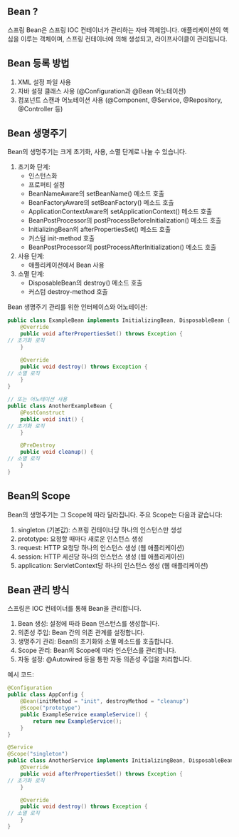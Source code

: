 ## Bean ?

스프링 Bean은 스프링 IOC 컨테이너가 관리하는 자바 객체입니다. 애플리케이션의 핵심을 이루는 객체이며, 스프링 컨테이너에 의해 생성되고, 라이프사이클이 관리됩니다.

## Bean 등록 방법

1. XML 설정 파일 사용
2. 자바 설정 클래스 사용 (@Configuration과 @Bean 어노테이션)
3. 컴포넌트 스캔과 어노테이션 사용 (@Component, @Service, @Repository, @Controller 등)

## Bean 생명주기

Bean의 생명주기는 크게 초기화, 사용, 소멸 단계로 나눌 수 있습니다.

1. 초기화 단계:
    - 인스턴스화
    - 프로퍼티 설정
    - BeanNameAware의 setBeanName() 메소드 호출
    - BeanFactoryAware의 setBeanFactory() 메소드 호출
    - ApplicationContextAware의 setApplicationContext() 메소드 호출
    - BeanPostProcessor의 postProcessBeforeInitialization() 메소드 호출
    - InitializingBean의 afterPropertiesSet() 메소드 호출
    - 커스텀 init-method 호출
    - BeanPostProcessor의 postProcessAfterInitialization() 메소드 호출
2. 사용 단계:
    - 애플리케이션에서 Bean 사용
3. 소멸 단계:
    - DisposableBean의 destroy() 메소드 호출
    - 커스텀 destroy-method 호출

Bean 생명주기 관리를 위한 인터페이스와 어노테이션:

```java
public class ExampleBean implements InitializingBean, DisposableBean {
    @Override
    public void afterPropertiesSet() throws Exception {
// 초기화 로직
    }

    @Override
    public void destroy() throws Exception {
// 소멸 로직
    }
}

// 또는 어노테이션 사용
public class AnotherExampleBean {
    @PostConstruct
    public void init() {
// 초기화 로직
    }

    @PreDestroy
    public void cleanup() {
// 소멸 로직
    }
}

```

## Bean의 Scope

Bean의 생명주기는 그 Scope에 따라 달라집니다. 주요 Scope는 다음과 같습니다:

1. singleton (기본값): 스프링 컨테이너당 하나의 인스턴스만 생성
2. prototype: 요청할 때마다 새로운 인스턴스 생성
3. request: HTTP 요청당 하나의 인스턴스 생성 (웹 애플리케이션)
4. session: HTTP 세션당 하나의 인스턴스 생성 (웹 애플리케이션)
5. application: ServletContext당 하나의 인스턴스 생성 (웹 애플리케이션)

## Bean 관리 방식

스프링은 IOC 컨테이너를 통해 Bean을 관리합니다.

1. Bean 생성: 설정에 따라 Bean 인스턴스를 생성합니다.
2. 의존성 주입: Bean 간의 의존 관계를 설정합니다.
3. 생명주기 관리: Bean의 초기화와 소멸 메소드를 호출합니다.
4. Scope 관리: Bean의 Scope에 따라 인스턴스를 관리합니다.
5. 자동 설정: @Autowired 등을 통한 자동 의존성 주입을 처리합니다.

예시 코드:

```java
@Configuration
public class AppConfig {
    @Bean(initMethod = "init", destroyMethod = "cleanup")
    @Scope("prototype")
    public ExampleService exampleService() {
        return new ExampleService();
    }
}

@Service
@Scope("singleton")
public class AnotherService implements InitializingBean, DisposableBean {
    @Override
    public void afterPropertiesSet() throws Exception {
// 초기화 로직
    }

    @Override
    public void destroy() throws Exception {
// 소멸 로직
    }
}

```